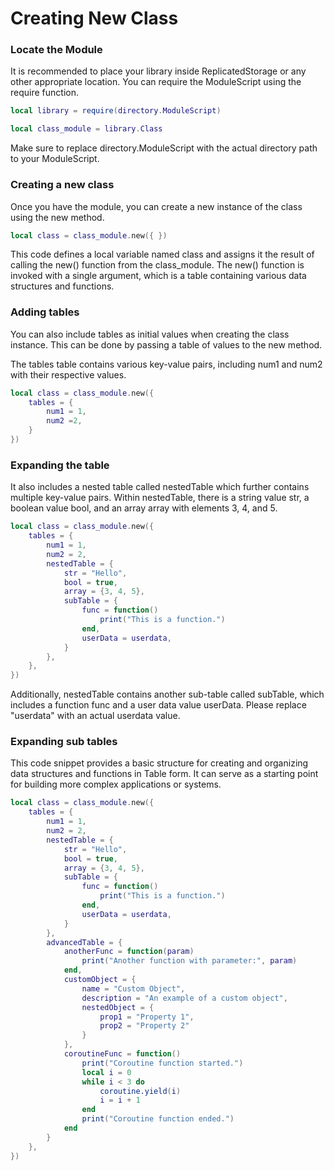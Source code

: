 # Creating New Class

### Locate the Module
It is recommended to place your library inside ReplicatedStorage or any other appropriate location. 
You can require the ModuleScript using the require function.

```lua
local library = require(directory.ModuleScript)

local class_module = library.Class
```
Make sure to replace directory.ModuleScript with the actual directory path to your ModuleScript.

### Creating a new class
Once you have the module, you can create a new instance of the class using the new method.

```lua 
local class = class_module.new({ })
```
This code defines a local variable named class and assigns it the result of calling the new() function from the class_module. The new() function is invoked with a single argument, which is a table containing various data structures and functions.

### Adding tables
You can also include tables as initial values when creating the class instance. This can be done by passing a table of values to the new method.

The tables table contains various key-value pairs, including num1 and num2 with their respective values.
```lua 
local class = class_module.new({
    tables = {
        num1 = 1,
        num2 =2,
    }
})
```

### Expanding the table
It also includes a nested table called nestedTable which further contains multiple key-value pairs.
Within nestedTable, there is a string value str, a boolean value bool, and an array array with elements 3, 4, and 5.
```lua
local class = class_module.new({
    tables = {
        num1 = 1,
        num2 = 2,
        nestedTable = {
            str = "Hello",
            bool = true,
            array = {3, 4, 5},
            subTable = {
                func = function()
                    print("This is a function.")
                end,
                userData = userdata,
            }
        },
    },
})
```
Additionally, nestedTable contains another sub-table called subTable, which includes a function func and a user data value userData. Please replace "userdata" with an actual userdata value.

### Expanding sub tables
This code snippet provides a basic structure for creating and organizing data structures and functions in Table form. It can serve as a starting point for building more complex applications or systems.
```lua
local class = class_module.new({
    tables = {
        num1 = 1,
        num2 = 2,
        nestedTable = {
            str = "Hello",
            bool = true,
            array = {3, 4, 5},
            subTable = {
                func = function()
                    print("This is a function.")
                end,
                userData = userdata,
            }
        },
        advancedTable = {
            anotherFunc = function(param)
                print("Another function with parameter:", param)
            end,
            customObject = {
                name = "Custom Object",
                description = "An example of a custom object",
                nestedObject = {
                    prop1 = "Property 1",
                    prop2 = "Property 2"
                }
            },
            coroutineFunc = function()
                print("Coroutine function started.")
                local i = 0
                while i < 3 do
                    coroutine.yield(i)
                    i = i + 1
                end
                print("Coroutine function ended.")
            end
        }
    },
})

```